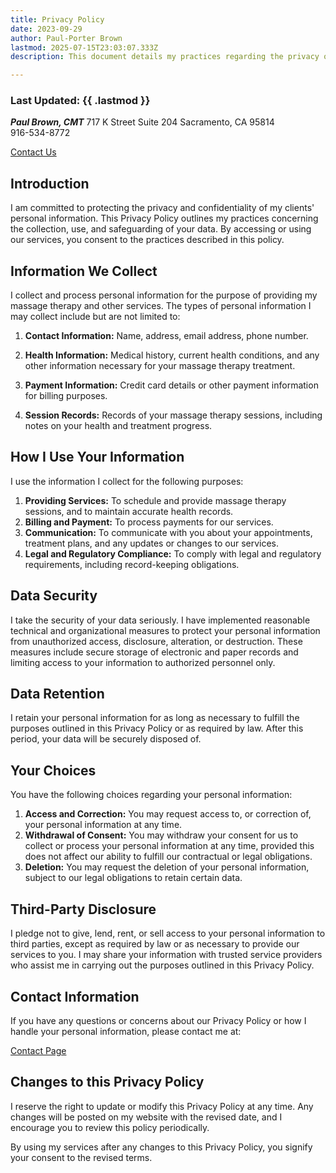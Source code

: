 ```yaml
---
title: Privacy Policy
date: 2023-09-29
author: Paul-Porter Brown
lastmod: 2025-07-15T23:03:07.333Z
description: This document details my practices regarding the privacy of your data.

---
```


### Last Updated: {{  .lastmod  }}

***Paul Brown, CMT***
717 K Street
Suite 204
Sacramento, CA 95814  
916-534-8772

[Contact Us](https://paulbrown.net/#contact/)  

## Introduction

 I am committed to protecting the privacy and confidentiality of my clients' personal information. This Privacy Policy outlines my practices concerning the collection, use, and safeguarding of your data. By accessing or using our services, you consent to the practices described in this policy.

## Information We Collect

I collect and process personal information for the purpose of providing my massage therapy and other services. The types of personal information I may collect include but are not limited to:

1. **Contact Information:** Name, address, email address, phone number.

2. **Health Information:** Medical history, current health conditions, and any other information necessary for your massage therapy treatment.

3. **Payment Information:** Credit card details or other payment information for billing purposes.

4. **Session Records:** Records of your massage therapy sessions, including notes on your health and treatment progress.

## How I Use Your Information

I use the information I collect for the following purposes:

1. **Providing Services:** To schedule and provide massage therapy sessions, and to maintain accurate health records.
2. **Billing and Payment:** To process payments for our services.
3. **Communication:** To communicate with you about your appointments, treatment plans, and any updates or changes to our services.
4. **Legal and Regulatory Compliance:** To comply with legal and regulatory requirements, including record-keeping obligations.

## Data Security

I take the security of your data seriously. I  have implemented reasonable technical and organizational measures to protect your personal information from unauthorized access, disclosure, alteration, or destruction. These measures include secure storage of electronic and paper records and limiting access to your information to authorized personnel only.

## Data Retention

I retain your personal information for as long as necessary to fulfill the purposes outlined in this Privacy Policy or as required by law. After this period, your data will be securely disposed of.

## Your Choices

You have the following choices regarding your personal information:

1. **Access and Correction:** You may request access to, or correction of, your personal information at any time.
2. **Withdrawal of Consent:** You may withdraw your consent for us to collect or process your personal information at any time, provided this does not affect our ability to fulfill our contractual or legal obligations.
3. **Deletion:** You may request the deletion of your personal information, subject to our legal obligations to retain certain data.

## Third-Party Disclosure

I pledge not to give, lend, rent, or sell access to your personal information to third parties, except as required by law or as necessary to provide our services to you. I may share your information with trusted service providers who assist me in carrying out the purposes outlined in this Privacy Policy.

## Contact Information

If you have any questions or concerns about our Privacy Policy or how I handle your personal information, please contact me at:

[Contact Page](/#contact/)

## Changes to this Privacy Policy

I reserve the right to update or modify this Privacy Policy at any time. Any changes will be posted on my website with the revised date, and I encourage you to review this policy periodically.

By using my services after any changes to this Privacy Policy, you signify your consent to the revised terms.
